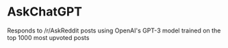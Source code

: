 # AskChatGPT
Responds to /r/AskReddit posts using OpenAI's GPT-3 model trained on the top 1000 most upvoted posts
